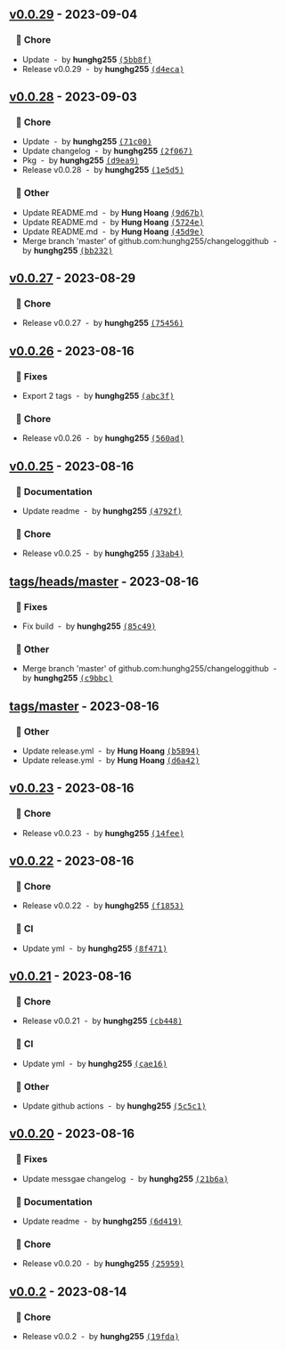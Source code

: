 ## [v0.0.29](https://github.com/hunghg255/changeloggithub/compare/v0.0.28...v0.0.29) - 2023-09-04
### &nbsp;&nbsp;&nbsp;🏡 Chore

- Update &nbsp;-&nbsp; by **hunghg255** [<samp>(5bb8f)</samp>](https://github.com/hunghg255/changeloggithub/commit/5bb8f8a)
- Release v0.0.29 &nbsp;-&nbsp; by **hunghg255** [<samp>(d4eca)</samp>](https://github.com/hunghg255/changeloggithub/commit/d4eca3c)
## [v0.0.28](https://github.com/hunghg255/changeloggithub/compare/v0.0.27...v0.0.28) - 2023-09-03
### &nbsp;&nbsp;&nbsp;🏡 Chore

- Update &nbsp;-&nbsp; by **hunghg255** [<samp>(71c00)</samp>](https://github.com/hunghg255/changeloggithub/commit/71c0031)
- Update changelog &nbsp;-&nbsp; by **hunghg255** [<samp>(2f067)</samp>](https://github.com/hunghg255/changeloggithub/commit/2f067db)
- Pkg &nbsp;-&nbsp; by **hunghg255** [<samp>(d9ea9)</samp>](https://github.com/hunghg255/changeloggithub/commit/d9ea9e9)
- Release v0.0.28 &nbsp;-&nbsp; by **hunghg255** [<samp>(1e5d5)</samp>](https://github.com/hunghg255/changeloggithub/commit/1e5d503)

### &nbsp;&nbsp;&nbsp;🦋 Other

- Update README.md &nbsp;-&nbsp; by **Hung Hoang** [<samp>(9d67b)</samp>](https://github.com/hunghg255/changeloggithub/commit/9d67b77)
- Update README.md &nbsp;-&nbsp; by **Hung Hoang** [<samp>(5724e)</samp>](https://github.com/hunghg255/changeloggithub/commit/5724ec9)
- Update README.md &nbsp;-&nbsp; by **Hung Hoang** [<samp>(45d9e)</samp>](https://github.com/hunghg255/changeloggithub/commit/45d9ea2)
- Merge branch 'master' of github.com:hunghg255/changeloggithub &nbsp;-&nbsp; by **hunghg255** [<samp>(bb232)</samp>](https://github.com/hunghg255/changeloggithub/commit/bb23297)
## [v0.0.27](https://github.com/hunghg255/changeloggithub/compare/v0.0.26...v0.0.27) - 2023-08-29
### &nbsp;&nbsp;&nbsp;🏡 Chore

- Release v0.0.27 &nbsp;-&nbsp; by **hunghg255** [<samp>(75456)</samp>](https://github.com/hunghg255/changeloggithub/commit/75456da)
## [v0.0.26](https://github.com/hunghg255/changeloggithub/compare/v0.0.25...v0.0.26) - 2023-08-16
### &nbsp;&nbsp;&nbsp;🐞 Fixes

- Export 2 tags &nbsp;-&nbsp; by **hunghg255** [<samp>(abc3f)</samp>](https://github.com/hunghg255/changeloggithub/commit/abc3fc5)

### &nbsp;&nbsp;&nbsp;🏡 Chore

- Release v0.0.26 &nbsp;-&nbsp; by **hunghg255** [<samp>(560ad)</samp>](https://github.com/hunghg255/changeloggithub/commit/560ad00)
## [v0.0.25](https://github.com/hunghg255/changeloggithub/compare/tags/heads/master...v0.0.25) - 2023-08-16
### &nbsp;&nbsp;&nbsp;📖 Documentation

- Update readme &nbsp;-&nbsp; by **hunghg255** [<samp>(4792f)</samp>](https://github.com/hunghg255/changeloggithub/commit/4792f6d)

### &nbsp;&nbsp;&nbsp;🏡 Chore

- Release v0.0.25 &nbsp;-&nbsp; by **hunghg255** [<samp>(33ab4)</samp>](https://github.com/hunghg255/changeloggithub/commit/33ab4ca)
## [tags/heads/master](https://github.com/hunghg255/changeloggithub/compare/tags/master...tags/heads/master) - 2023-08-16
### &nbsp;&nbsp;&nbsp;🐞 Fixes

- Fix build &nbsp;-&nbsp; by **hunghg255** [<samp>(85c49)</samp>](https://github.com/hunghg255/changeloggithub/commit/85c4994)

### &nbsp;&nbsp;&nbsp;🦋 Other

- Merge branch 'master' of github.com:hunghg255/changeloggithub &nbsp;-&nbsp; by **hunghg255** [<samp>(c9bbc)</samp>](https://github.com/hunghg255/changeloggithub/commit/c9bbc5a)
## [tags/master](https://github.com/hunghg255/changeloggithub/compare/v0.0.23...tags/master) - 2023-08-16
### &nbsp;&nbsp;&nbsp;🦋 Other

- Update release.yml &nbsp;-&nbsp; by **Hung Hoang** [<samp>(b5894)</samp>](https://github.com/hunghg255/changeloggithub/commit/b58948a)
- Update release.yml &nbsp;-&nbsp; by **Hung Hoang** [<samp>(d6a42)</samp>](https://github.com/hunghg255/changeloggithub/commit/d6a42f5)
## [v0.0.23](https://github.com/hunghg255/changeloggithub/compare/v0.0.22...v0.0.23) - 2023-08-16
### &nbsp;&nbsp;&nbsp;🏡 Chore

- Release v0.0.23 &nbsp;-&nbsp; by **hunghg255** [<samp>(14fee)</samp>](https://github.com/hunghg255/changeloggithub/commit/14fee1e)
## [v0.0.22](https://github.com/hunghg255/changeloggithub/compare/v0.0.21...v0.0.22) - 2023-08-16
### &nbsp;&nbsp;&nbsp;🏡 Chore

- Release v0.0.22 &nbsp;-&nbsp; by **hunghg255** [<samp>(f1853)</samp>](https://github.com/hunghg255/changeloggithub/commit/f185344)

### &nbsp;&nbsp;&nbsp;🤖 CI

- Update yml &nbsp;-&nbsp; by **hunghg255** [<samp>(8f471)</samp>](https://github.com/hunghg255/changeloggithub/commit/8f47100)
## [v0.0.21](https://github.com/hunghg255/changeloggithub/compare/v0.0.20...v0.0.21) - 2023-08-16
### &nbsp;&nbsp;&nbsp;🏡 Chore

- Release v0.0.21 &nbsp;-&nbsp; by **hunghg255** [<samp>(cb448)</samp>](https://github.com/hunghg255/changeloggithub/commit/cb448ea)

### &nbsp;&nbsp;&nbsp;🤖 CI

- Update yml &nbsp;-&nbsp; by **hunghg255** [<samp>(cae16)</samp>](https://github.com/hunghg255/changeloggithub/commit/cae16eb)

### &nbsp;&nbsp;&nbsp;🦋 Other

- Update github actions &nbsp;-&nbsp; by **hunghg255** [<samp>(5c5c1)</samp>](https://github.com/hunghg255/changeloggithub/commit/5c5c1e8)
## [v0.0.20](https://github.com/hunghg255/changeloggithub/compare/v0.0.2...v0.0.20) - 2023-08-16
### &nbsp;&nbsp;&nbsp;🐞 Fixes

- Update messgae changelog &nbsp;-&nbsp; by **hunghg255** [<samp>(21b6a)</samp>](https://github.com/hunghg255/changeloggithub/commit/21b6a3e)

### &nbsp;&nbsp;&nbsp;📖 Documentation

- Update readme &nbsp;-&nbsp; by **hunghg255** [<samp>(6d419)</samp>](https://github.com/hunghg255/changeloggithub/commit/6d419b0)

### &nbsp;&nbsp;&nbsp;🏡 Chore

- Release v0.0.20 &nbsp;-&nbsp; by **hunghg255** [<samp>(25959)</samp>](https://github.com/hunghg255/changeloggithub/commit/25959bb)
## [v0.0.2](https://github.com/hunghg255/changeloggithub/compare/39c68123ce9fbce3d7bf37911762bbf45df8b924...v0.0.2) - 2023-08-14
### &nbsp;&nbsp;&nbsp;🏡 Chore

- Release v0.0.2 &nbsp;-&nbsp; by **hunghg255** [<samp>(19fda)</samp>](https://github.com/hunghg255/changeloggithub/commit/19fdad1)
